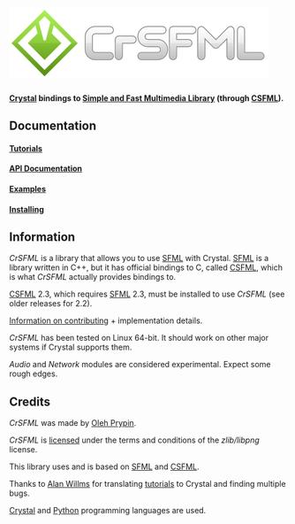 # ![CrSFML](logo.png)

#### [Crystal][] bindings to [Simple and Fast Multimedia Library][sfml] (through [CSFML][]).

Documentation
-------------

#### [Tutorials][]
#### [API Documentation][api]
#### [Examples](examples)
#### [Installing][]


Information
-----------

*CrSFML* is a library that allows you to use [SFML][] with Crystal. [SFML][] is a library written in C++, but it has official bindings to C, called [CSFML][], which is what *CrSFML* actually provides bindings to.

[CSFML][] 2.3, which requires [SFML][] 2.3, must be installed to use *CrSFML* (see older releases for 2.2).

[Information on contributing](CONTRIBUTING.md) + implementation details.

*CrSFML* has been tested on Linux 64-bit. It should work on other major systems if Crystal supports them.

*Audio* and *Network* modules are considered experimental. Expect some rough edges.


Credits
-------

*CrSFML* was made by [Oleh Prypin][blaxpirit].

*CrSFML* is [licensed](LICENSE) under the terms and conditions of the *zlib/libpng* license.

This library uses and is based on [SFML][sfml-authors] and [CSFML][csfml-authors].

Thanks to [Alan Willms][alanwillms] for translating [tutorials][] to Crystal and finding multiple bugs.

[Crystal][] and [Python][] programming languages are used.



[tutorials]: http://blaxpirit.github.io/crsfml/tutorials/
[api]: http://blaxpirit.github.io/crsfml/api/
[installing]: http://blaxpirit.github.io/crsfml/tutorials/crsfml-install.html

[sfml]: http://www.sfml-dev.org/ "Simple and Fast Multimedia Library"
[csfml]: http://www.sfml-dev.org/download/csfml/
[sfml-authors]: https://github.com/SFML/SFML#readme
[csfml-authors]: https://github.com/SFML/CSFML#readme

[blaxpirit]: https://github.com/BlaXpirit
[alanwillms]: https://github.com/alanwillms

[crystal]: http://crystal-lang.org/
[python]: http://python.org/
